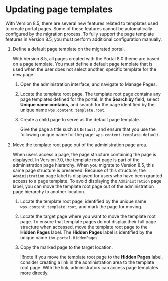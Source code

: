 # Updating page templates

With Version 8.5, there are several new features related to templates used to create portal pages. Some of these features cannot be automatically configured by the migration process. To fully support the page template features in Version 8.5, you must perform additional configuration manually.

1.  Define a default page template on the migrated portal.

    With Version 8.5, all pages created with the Portal 8.0 theme are based on a page template. You must define a default page template that is used when the user does not select another, specific template for the new page.

    1.  Open the administration interface, and navigate to Manage Pages.

    2.  Locate the template root page. The template root page contains any page templates defined for the portal. In the **Search by** field, select **Unique name contains**, and search for the page identified by the unique name `wps.content.template.root`.

    3.  Create a child page to serve as the default page template.

        Give the page a title such as `Default`, and ensure that you use the following unique name for the page: `wps.content.template.default`.

2.  Move the template root page out of the administration page area.

    When users access a page, the page structure containing the page is displayed. In Version 7.0, the template root page is part of the administration page hierarchy. When you migrate to Version 8.5, this same page structure is preserved. Because of this structure, the `Administration` page label is displayed for users who have been granted access to a page template. To avoid displaying the `Administration` page label, you can move the template root page out of the administration page hierarchy to another location.

    1.  Locate the template root page, identified by the unique name `wps.content.template.root`, and mark the page for moving.

    2.  Locate the target page where you want to move the template root page. To ensure that template pages do not display their full page structure when accessed, move the template root page to the **Hidden Pages** label. The **Hidden Pages** label is identified by the unique name `ibm.portal.HiddenPages`.

    3.  Copy the marked page to the target location.

        !!!note
            If you move the template root page to the **Hidden Pages** label, consider creating a link in the administration area to the template root page. With the link, administrators can access page templates more directly.


